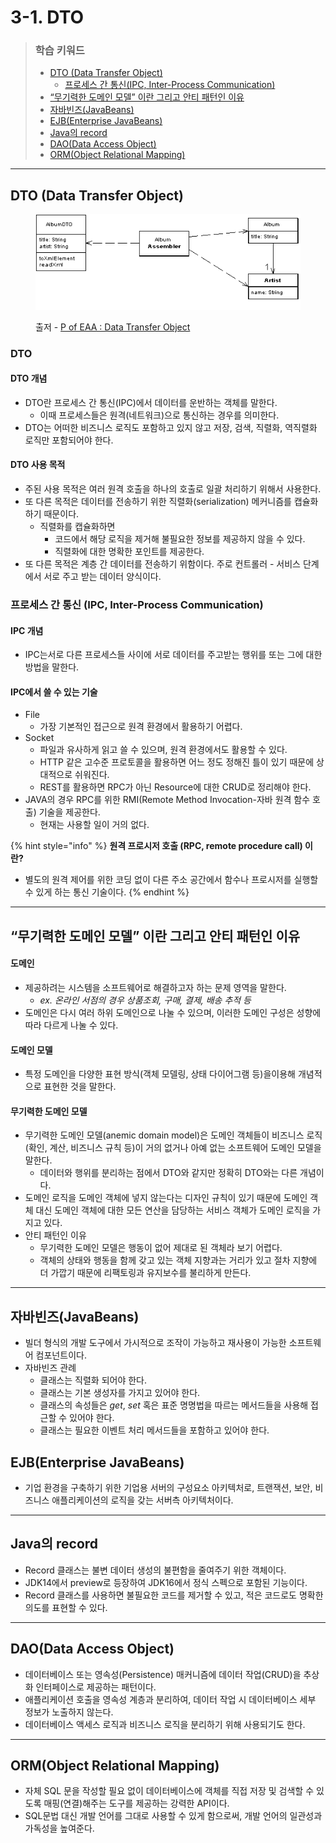 # 3-1. DTO

> ### 학습 키워드
>
> * [DTO (Data Transfer Object)](3-1.-dto.md#dto-data-transfer-object)
>   * [프로세스 간 통신(IPC, Inter-Process Communication)](3-1.-dto.md#ipc-inter-process-communication)
> * [“무기력한 도메인 모델” 이란 그리고 안티 패턴인 이유](3-1.-dto.md#undefined-1)
> * [자바빈즈(JavaBeans)](3-1.-dto.md#javabeans)
> * [EJB(Enterprise JavaBeans)](3-1.-dto.md#ejb-enterprise-javabeans)
> * [Java의 record](3-1.-dto.md#java-record)
> * [DAO(Data Access Object)](3-1.-dto.md#dao-data-access-object)
> * [ORM(Object Relational Mapping)](3-1.-dto.md#orm-object-relational-mapping)

***

## DTO (Data Transfer Object)

<figure><img src="../../.gitbook/assets/image (2) (1).png" alt=""><figcaption><p>출저 - <a href="https://martinfowler.com/eaaCatalog/dataTransferObject.html">P of EAA : Data Transfer Object</a></p></figcaption></figure>

### DTO&#x20;

#### DTO 개념

* DTO란 프로세스 간 통신(IPC)에서 데이터를 운반하는 객체를 말한다.
  * 이때 프로세스들은 원격(네트워크)으로 통신하는 경우를 의미한다.
* DTO는 어떠한 비즈니스 로직도 포함하고 있지 않고 저장, 검색, 직렬화, 역직렬화 로직만 포함되어야 한다.

#### DTO 사용 목적

* 주된 사용 목적은 여러 원격 호출을 하나의 호출로 일괄 처리하기 위해서 사용한다.
* 또 다른 목적은 데이터를 전송하기 위한 직렬화(serialization) 메커니즘를 캡슐화하기 때문이다.
  * 직렬화를 캡슐화하면
    * 코드에서 해당 로직을 제거해 불필요한 정보를 제공하지 않을 수 있다.
    * 직렬화에 대한 명확한 포인트를 제공한다.
* 또 다른 목적은 계층 간 데이터를 전송하기 위함이다. 주로 컨트롤러 - 서비스 단계에서 서로 주고 받는 데이터 양식이다.

### 프로세스 간 통신 (IPC, Inter-Process Communication)

#### IPC 개념

* IPC는서로 다른 프로세스들 사이에 서로 데이터를 주고받는 행위를 또는 그에 대한 방법을 말한다.

#### IPC에서 쓸 수 있는 기술

* File&#x20;
  * 가장 기본적인 접근으로 원격 환경에서 활용하기 어렵다.
* Socket
  * 파일과 유사하게 읽고 쓸 수 있으며, 원격 환경에서도 활용할 수 있다.&#x20;
  * HTTP 같은 고수준 프로토콜을 활용하면 어느 정도 정해진 틀이 있기 때문에 상대적으로 쉬워진다.
  * REST를 활용하면 RPC가 아닌 Resource에 대한 CRUD로 정리해야 한다.
* JAVA의 경우 RPC를 위한 RMI(Remote Method Invocation-자바 원격 함수 호출) 기술을 제공한다.
  * 현재는 사용할 일이 거의 없다.

{% hint style="info" %}
**원격 프로시저 호출 (RPC, remote procedure call) 이란?**

* 별도의 원격 제어를 위한 코딩 없이 다른 주소 공간에서 함수나 프로시저를 실행할 수 있게 하는 통신 기술이다.
{% endhint %}

***

## “무기력한 도메인 모델” 이란 그리고 안티 패턴인 이유

#### 도메인

* 제공하려는 시스템을 소프트웨어로 해결하고자 하는 문제 영역을 말한다.
  * _ex. 온라인 서점의 경우 상품조회, 구매, 결제, 배송 추적 등_
* 도메인은 다시 여러 하위 도메인으로 나눌 수 있으며, 이러한 도메인 구성은 성향에 따라 다르게 나눌 수 있다.

#### 도메인 모델

* 특정 도메인을 다양한 표현 방식(객체 모델링, 상태 다이어그램 등)을이용해 개념적으로 표현한 것을 말한다.

#### 무기력한 도메인 모델&#x20;

* 무기력한 도메인 모델(anemic domain model)은 도메인 객체들이 비즈니스 로직(확인, 계산, 비즈니스 규칙 등)이 거의 없거나 아예 없는 소프트웨어 도메인 모델을 말한다.
  * 데이터와 행위를 분리하는 점에서 DTO와 같지만 정확히 DTO와는 다른 개념이다.
* 도메인 로직을 도메인 객체에 넣지 않는다는 디자인 규칙이 있기 때문에 도메인 객체 대신 도메인 객체에 대한 모든 연산을 담당하는 서비스 객체가 도메인 로직을 가지고 있다.
* 안티 패턴인 이유
  * 무기력한 도메인 모델은 행동이 없어 제대로 된 객체라 보기 어렵다.
  * 객체의 상태와 행동을 함께 갖고 있는 객체 지향과는 거리가 있고 절차 지향에 더 가깝기 때문에 리팩토링과 유지보수를 불리하게 만든다.

***

## 자바빈즈(JavaBeans)

* 빌더 형식의 개발 도구에서 가시적으로 조작이 가능하고 재사용이 가능한 소프트웨어 컴포넌트이다.
* 자바빈즈 관례
  * 클래스는 직렬화 되어야 한다.&#x20;
  * 클래스는 기본 생성자를 가지고 있어야 한다.
  * 클래스의 속성들은 _get_, _set_ 혹은 표준 명명법을 따르는 메서드들을 사용해 접근할 수 있어야 한다.
  * 클래스는 필요한 이벤트 처리 메서드들을 포함하고 있어야 한다.

## EJB(Enterprise JavaBeans)

* 기업 환경을 구축하기 위한 기업용 서버의 구성요소 아키텍처로, 트랜잭션, 보안, 비즈니스 애플리케이션의 로직을 갖는 서버측 아키텍처이다.

***

## Java의 record

* Record 클래스는 불변 데이터 생성의 불편함을 줄여주기 위한 객체이다.
* JDK14에서 preview로 등장하여 JDK16에서 정식 스펙으로 포함된 기능이다.
* Record 클래스를 사용하면 불필요한 코드를 제거할 수 있고, 적은 코드로도 명확한 의도를 표현할 수 있다.

***

## DAO(Data Access Object)

* 데이터베이스 또는 영속성(Persistence) 매커니즘에 데이터 작업(CRUD)을 추상화 인터페이스로 제공하는 패턴이다.
* 애플리케이션 호출을 영속성 계층과 분리하여, 데이터 작업 시 데이터베이스 세부 정보가 노출하지 않는다.
* 데이터베이스 액세스 로직과 비즈니스 로직을 분리하기 위해 사용되기도 한다.

***

## ORM(Object Relational Mapping)

* 자체 SQL 문을 작성할 필요 없이 데이터베이스에 객체를 직접 저장 및 검색할 수 있도록 매핑(연결)해주는 도구를 제공하는 강력한 API이다.
* SQL문법 대신 개발 언어를 그대로 사용할 수 있게 함으로써, 개발 언어의 일관성과 가독성을 높여준다.
